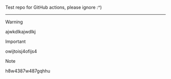 Test repo for GitHub actions, please ignore :^)

---

> [!WARNING]  
> ajwkdlkajwdlkj

> [!IMPORTANT]  
> owijtoisj4ofijs4

> [!NOTE]  
> h8w4387w487gqhhu
